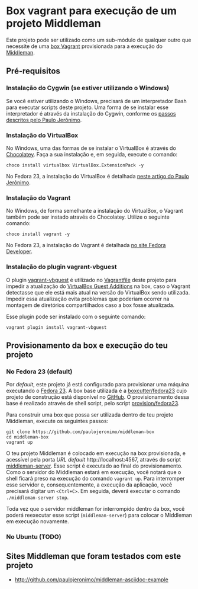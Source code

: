 # Box vagrant para execução de um projeto Middleman

Este projeto pode ser utilizado como um sub-módulo de qualquer outro que necessite de uma [box Vagrant](https://www.vagrantup.com/docs/boxes.html) provisionada para a execução do [Middleman](https://middlemanapp.com/).

## Pré-requisitos

### Instalação do Cygwin (se estiver utilizando o Windows)

Se você estiver utilizando o Windows, precisará de um interpretador Bash para executar scripts deste projeto. Uma forma de se instalar esse interpretador é através da instalação do Cygwin, conforme os [passos descritos pelo Paulo Jerônimo](seguinte://github.com/paulojeronimo/dicas-windows/blob/master/instalacao-cygwin.asciidoc).

### Instalação do VirtualBox

No Windows, uma das formas de se instalar o VirtualBox é através do [Chocolatey](https://chocolatey.org/). Faça a sua instalação e, em seguida, execute o comando: 

    choco install virtualbox VirtualBox.ExtensionPack -y

No Fedora 23, a instalação do VirtualBox é detalhada [neste artigo do Paulo Jerônimo](https://github.com/paulojeronimo/dicas-linux/blob/master/instalacao-virtualbox.asciidoc).

### Instalação do Vagrant

No Windows, de forma semelhante a instalação do VirtualBox, o Vagrant também pode ser instado através do Chocolatey. Utilize o seguinte comando:

    choco install vagrant -y

No Fedora 23, a instalação do Vagrant é detalhada [no site Fedora Developer](https://developer.fedoraproject.org/tools/vagrant/about.html).

### Instalação do plugin vagrant-vbguest

O plugin [vagrant-vbguest](https://github.com/dotless-de/vagrant-vbguest) é utilizado no [Vagrantfile](Vagrantfile) deste projeto para impedir a atualização do [VirtualBox Guest Additions](https://www.virtualbox.org/manual/ch04.html) na box, caso o Vagrant detectasse que ele está mais atual na versão do VirtualBox sendo utilizada. Impedir essa atualização evita problemas que poderiam ocorrer na montagem de diretórios compartilhados caso a box fosse atualizada.

Esse plugin pode ser instalado com o seguinte comando:

    vagrant plugin install vagrant-vbguest

## Provisionamento da box e execução do teu projeto

### No Fedora 23 (default)

Por _default_, este projeto já está configurado para provisionar uma máquina executando o [Fedora 23](https://getfedora.org/). A box base utilizada é a [boxcutter/fedora23](https://atlas.hashicorp.com/boxcutter/boxes/fedora23) cujo projeto de construção está disponível no [GitHub](https://github.com/boxcutter/fedora). O provisionamento dessa base é realizado através de shell script, pelo script [provision/fedora23](provision/fedora23).

Para construir uma box que possa ser utilizada dentro de teu projeto Middleman, execute os seguintes passos:

    git clone https://github.com/paulojeronimo/middleman-box
    cd middleman-box
    vagrant up

O teu projeto Middleman é colocado em execução na box provisionada, e acessível pela porta _URL default_ http://localhost:4567, através do script [middleman-server](middleman-server). Esse script é executado ao final do provisionamento. Como o servidor do Middleman estará em execução, você notará que o shell ficará preso na execução do comando `vagrant up`. Para interromper esse servidor e, consequentemente, a execução da aplicação, você precisará digitar um `<Ctrl+C>`. Em seguida, deverá executar o comando `./middleman-server stop`.

Toda vez que o servidor middleman for interrompido dentro da box, você poderá reexecutar esse script (`middleman-server`) para colocar o Middleman em execução novamente.

### No Ubuntu (TODO)

## Sites Middleman que foram testados com este projeto

* http://github.com/paulojeronimo/middleman-asciidoc-example


